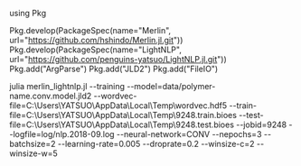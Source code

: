 using Pkg


Pkg.develop(PackageSpec(name="Merlin", url="https://github.com/hshindo/Merlin.jl.git"))
Pkg.develop(PackageSpec(name="LightNLP", url="https://github.com/penguins-yatsuo/LightNLP.jl.git"))
Pkg.add("ArgParse")
Pkg.add("JLD2")
Pkg.add("FileIO")

julia merlin_lightnlp.jl --training --model=data/polymer-name.conv.model.jld2 --wordvec-file=C:\Users\YATSUO\AppData\Local\Temp\wordvec.hdf5 --train-file=C:\Users\YATSUO\AppData\Local\Temp\9248.train.bioes --test-file=C:\Users\YATSUO\AppData\Local\Temp\9248.test.bioes --jobid=9248 --logfile=log/nlp.2018-09.log --neural-network=CONV --nepochs=3 --batchsize=2 --learning-rate=0.005 --droprate=0.2 --winsize-c=2 --winsize-w=5
